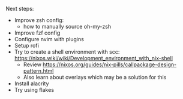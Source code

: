 Next steps:

- Improve zsh config:
    - how to manually source oh-my-zsh
- Improve fzf config
- Configure nvim with plugins
- Setup rofi
- Try to create a shell environment with scc: https://nixos.wiki/wiki/Development_environment_with_nix-shell
    - Review https://nixos.org/guides/nix-pills/callpackage-design-pattern.html
    - Also learn about overlays which may be a solution for this
- Install alacrity
- Try using flakes
